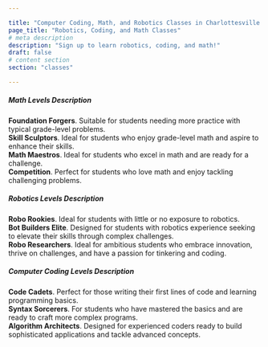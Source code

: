 ```yaml
---

title: "Computer Coding, Math, and Robotics Classes in Charlottesville | Blue Ridge Boost"
page_title: "Robotics, Coding, and Math Classes"
# meta description
description: "Sign up to learn robotics, coding, and math!"
draft: false
# content section
section: "classes"

---
```


<a name="levels"></a>
<h5>Math Levels Description</h5>

<a name="forgers">
<b>Foundation Forgers</b>. Suitable for students needing more practice with typical grade-level problems.<br>

<a name="sculptors">
<b>Skill Sculptors</b>. Ideal for students who enjoy grade-level math and aspire to enhance their skills.<br>

<a name="maestros">
<b>Math Maestros</b>. Ideal for students who excel in math and are ready for a challenge.<br>

<a name="competition">
<b>Competition</b>. Perfect for students who love math and enjoy tackling challenging problems.<br>


<h5>Robotics Levels Description</h5>

<a name="rookies">
<b>Robo Rookies</b>. Ideal for students with little or no exposure to robotics.<br>

<a name="elite">
<b>Bot Builders Elite</b>. Designed for students with robotics experience seeking to elevate their skills through complex challenges.<br>

<a name="researchers">
<b>Robo Researchers</b>. Ideal for ambitious students who embrace innovation, thrive on challenges, and have a passion for tinkering and coding.<br>

<h5>Computer Coding Levels Description</h5>

<a name="cadets">
<b>Code Cadets</b>. Perfect for those writing their first lines of code and learning programming basics.<br>

<a name="sorcerers">
<b>Syntax Sorcerers</b>. For students who have mastered the basics and are ready to craft more complex programs.<br>

<a name="architects">
<b>Algorithm Architects</b>. Designed for experienced coders ready to build sophisticated applications and tackle advanced concepts.<br>


